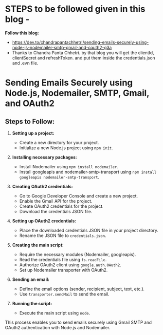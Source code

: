 # STEPS to be followed given in this blog - 
**Follow this blog:**
  - https://dev.to/chandrapantachhetri/sending-emails-securely-using-node-js-nodemailer-smtp-gmail-and-oauth2-g3a
  - Thanks to Chandra Panta Chhetri.
by that blog you will get the clientId, clientSecret and refreshToken. and put them inside the credentials.json and .evn file.

# Sending Emails Securely using Node.js, Nodemailer, SMTP, Gmail, and OAuth2

## Steps to Follow:

1. **Setting up a project:**
   - Create a new directory for your project.
   - Initialize a new Node.js project using `npm init`.

2. **Installing necessary packages:**
   - Install Nodemailer using `npm install nodemailer`.
   - Install googleapis and nodemailer-smtp-transport using `npm install googleapis nodemailer-smtp-transport`.

3. **Creating OAuth2 credentials:**
   - Go to Google Developer Console and create a new project.
   - Enable the Gmail API for the project.
   - Create OAuth2 credentials for the project.
   - Download the credentials JSON file.

4. **Setting up OAuth2 credentials:**
   - Place the downloaded credentials JSON file in your project directory.
   - Rename the JSON file to `credentials.json`.

5. **Creating the main script:**
   - Require the necessary modules (Nodemailer, googleapis).
   - Read the credentials file using `fs.readFile`.
   - Authorize OAuth2 client using `google.auth.OAuth2`.
   - Set up Nodemailer transporter with OAuth2.

6. **Sending an email:**
   - Define the email options (sender, recipient, subject, text, etc.).
   - Use `transporter.sendMail` to send the email.

7. **Running the script:**
   - Execute the main script using `node`.

This process enables you to send emails securely using Gmail SMTP and OAuth2 authentication with Node.js and Nodemailer.

